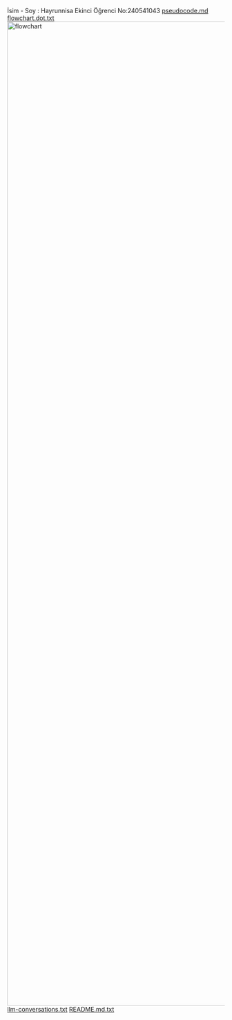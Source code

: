 İsim - Soy : Hayrunnisa Ekinci
Öğrenci No:240541043
[pseudocode.md](https://github.com/user-attachments/files/22940854/pseudocode.md)
[flowchart.dot.txt](https://github.com/user-attachments/files/22940940/flowchart.dot.txt)
<img width="1566" height="2275" alt="flowchart" src="https://github.com/user-attachments/assets/cacd102a-f633-41a4-b9d9-9122e6aa0968" />
[llm-conversations.txt](https://github.com/user-attachments/files/22941230/llm-conversations.txt)
[README.md.txt](https://github.com/user-attachments/files/22940975/README.md.txt)
